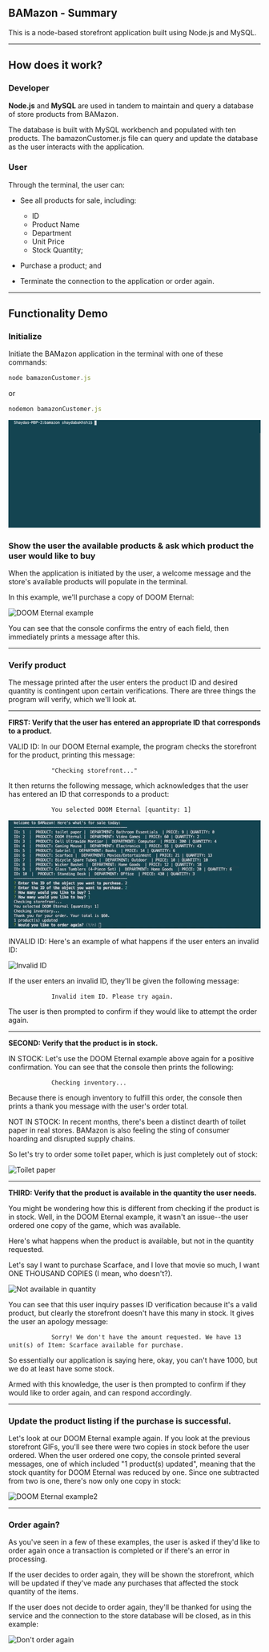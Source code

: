 ## BAMazon - Summary
This is a node-based storefront application built using Node.js and MySQL.


***


## How does it work?

### Developer

**Node.js** and **MySQL** are used in tandem to maintain and query a database of store products from BAMazon.

The database is built with MySQL workbench and populated with ten products. The bamazonCustomer.js file can query and update the database as the user interacts with the application.


### User

Through the terminal, the user can:

* See all products for sale, including:
    * ID
    * Product Name
    * Department
    * Unit Price
    * Stock Quantity;

* Purchase a product; and

* Terminate the connection to the application or order again.


***


## Functionality Demo

### Initialize

Initiate the BAMazon application in the terminal with one of these commands: 

```javascript
node bamazonCustomer.js
```


or 

```javascript
nodemon bamazonCustomer.js
```

![Initialize example](gifs/gif1-display-store.gif)

### Show the user the available products & ask which product the user would like to buy

When the application is initiated by the user, a welcome message and the store's available products will populate in the terminal.

In this example, we'll purchase a copy of DOOM Eternal:

![DOOM Eternal example](gifs/gif2-doom.gif)

You can see that the console confirms the entry of each field, then immediately prints a message after this.

***

### Verify product

The message printed after the user enters the product ID and desired quantity is contingent upon certain verifications. There are three things the program will verify, which we'll look at.

***
**FIRST: Verify that the user has entered an appropriate ID that corresponds to a product.**

VALID ID:
In our DOOM Eternal example, the program checks the storefront for the product, printing this message:

                "Checking storefront..."

It then returns the following message, which acknowledges that the user has entered an ID that corresponds to a product: 

                You selected DOOM Eternal [quantity: 1]

![DOOM Eternal example2](gifs/gif3-doom.gif)

INVALID ID:
Here's an example of what happens if the user enters an invalid ID:

![Invalid ID](gifs/invalid.gif)

If the user enters an invalid ID, they'll be given the following message:

                Invalid item ID. Please try again.

The user is then prompted to confirm if they would like to attempt the order again.

***
**SECOND: Verify that the product is in stock.**

IN STOCK:
Let's use the DOOM Eternal example above again for a positive confirmation. You can see that the console then prints the following:

                Checking inventory... 

Because there is enough inventory to fulfill this order, the console then prints a thank you message with the user's order total.

NOT IN STOCK:
In recent months, there's been a distinct dearth of toilet paper in real stores. BAMazon is also feeling the sting of consumer hoarding and disrupted supply chains.

So let's try to order some toilet paper, which is just completely out of stock:

![Toilet paper](gifs/gif-toilet-paper.gif)

***
**THIRD: Verify that the product is available in the quantity the user needs.**

You might be wondering how this is different from checking if the product is in stock. Well, in the DOOM Eternal example, it wasn't an issue--the user ordered one copy of the game, which was available.

Here's what happens when the product is available, but not in the quantity requested.

Let's say I want to purchase Scarface, and I love that movie so much, I want ONE THOUSAND COPIES (I mean, who doesn't?).

![Not available in quantity](gifs/gif5-not-enough-scarface.gif)

You can see that this user inquiry passes ID verification because it's a valid product, but clearly the storefront doesn't have this many in stock. It gives the user an apology message:

                Sorry! We don't have the amount requested. We have 13 unit(s) of Item: Scarface available for purchase.

So essentially our application is saying here, okay, you can't have 1000, but we do at least have some stock.

Armed with this knowledge, the user is then prompted to confirm if they would like to order again, and can respond accordingly.

***
### Update the product listing if the purchase is successful.

Let's look at our DOOM Eternal example again. If you look at the previous storefront GIFs, you'll see there were two copies in stock before the user ordered. When the user ordered one copy, the console printed several messages, one of which included "1 product(s) updated", meaning that the stock quantity for DOOM Eternal was reduced by one. Since one subtracted from two is one, there's now only one copy in stock:

![DOOM Eternal example2](gifs/gif4-updated-quantity.gif)

***
### Order again?

As you've seen in a few of these examples, the user is asked if they'd like to order again once a transaction is completed or if there's an error in processing.

If the user decides to order again, they will be shown the storefront, which will be updated if they've made any purchases that affected the stock quantity of the items.

If the user does not decide to order again, they'll be thanked for using the service and the connection to the store database will be closed, as in this example:

![Don't order again](gifs/terminate.gif)